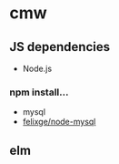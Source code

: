 # cmw

## JS dependencies

* Node.js

### npm install...

* mysql
* [felixge/node-mysql](https://github.com/felixge/node-mysql)

## elm



